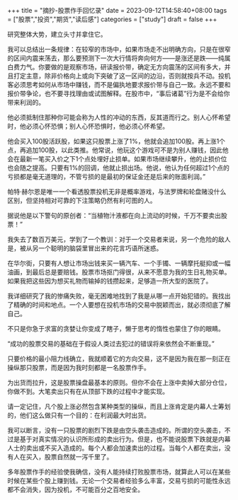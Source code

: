 +++
title = "摘抄-股票作手回忆录"
date = 2023-09-12T14:58:40+08:00
tags = ["股票","投资","期货","读后感"]
categories = ["study"]
draft = false
+++


研究整体大势，建立头寸并拿住它。

  

我可以总结出一条规律：在较窄的市场中，如果市场走不出明确方向，只是在很窄的区间内震来荡去，那么要预测下一次大行情将奔向何方——是涨还是跌——纯属白费力气。你要做的是观察市场，研读报价带，确定无方向震荡的区间有多大，并且打定主意，除非价格向上或向下突破了这一区间的边沿，否则就按兵不动。投机客必须思考如何从市场中赚钱，而不是偏执地要求报价带与自己一致。永远不要和报价带争论，也不要寻找理由或试图解释。在股市中，“事后诸葛”行为是不会给你带来利润的。

  

他必须抵制住那种你可能会称为人性的冲动的东西，反其道而行之。别人心怀希望时，他必须心怀恐惧；别人心怀恐惧时，他必须心怀希望。

  

他会买入100股活跃股，如果这只股票上涨了1%，他就会追加100股。再上涨1个点，再追加100股，以此类推。他常说，他玩这个游戏可不是为别人赚钱，因此他会在最新一笔买入价之下1个点处埋好止损单。如果市场继续攀升，他的止损价位也会随之提高。只要有1%的回调，他就止损出场。他说，他认为任何超过1个点的亏损都是毫无道理的，不管亏损的是最初的保证金还是后来的账面利润。”

  

帕特·赫尔恩是唯一一个看透股票投机无非是概率游戏，与法罗牌和轮盘赌没什么区别，但坚持相对可靠的下注策略仍然有利可图的人。

  

据说他是以下警句的原创者：“当植物汁液都在向上流动的时候，千万不要卖出股票！”

  

我失去了数百万美元，学到了一个教训：对于一个交易者来说，另一个危险的敌人是，被从另一个聪明的脑袋里冒出来的花言巧语所迷惑。

  

在华尔街，只要有人想让市场出钱来买一辆汽车、一个手镯、一辆摩托艇抑或一幅油画，到最后总是要赔钱。股票市场抠门得很，从来不愿意为我的生日礼物买单。如果我把这些因为想买礼物而输掉的钱攒起来，足够造一所大型的医院了。

  

我详细研究了我的惨痛失败，毫无困难地找到了我是从哪一点开始犯错的。我找出了精确的时间和地点。一个人要想在投机市场的交易中脱颖而出，就必须彻底了解自己。

  

不只是你急于求富的贪婪让你变成了瞎子，懒于思考的惰性也蒙住了你的眼睛。

  

“成功的股票交易的基础在于假设人类过去犯过的错误将来依然会不断重现。”

  

只要价格的最小阻力线确立，我就顺着它的方向交易，这不是因为我在那一刻正在操纵那只股票，而是因为我时刻都是一名股票作手。

  

为出货而拉升，这是股票操盘最基本的原则。但你不会在上涨中卖掉大部分仓位，你做不到。大笔卖出只有在从顶部下跌的过程中才能实现。

  

请一定记住，凡个股上涨必然包含某种类型的操纵，而且上涨肯定是内幕人士筹划的，他们这么做只有一个目的：在利润最大时出货。

  

我可以断言，没有一只股票的剧烈下跌是由空头袭击造成的。所谓的空头袭击，不过是基于对真实情况的认识所形成的卖出行为。但是，也不能说股票下跌就是内幕人士的卖出或不买入造成的。每个人都会加速卖出的过程。当每个人都在卖出，没有人在买入，股票自然就一泻千里了。

  

多年股票作手的经验使我确信，没有人能持续打败股票市场，就算此人可以在某些时候在某些个股上赚到钱。无论一个交易者经验多么丰富，交易亏损的可能性永远都不会消失，因为投机，不可能百分之百地安全。